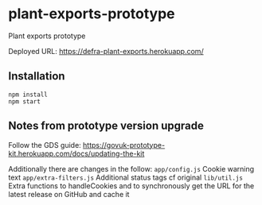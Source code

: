 # plant-exports-prototype
Plant exports prototype


Deployed URL: https://defra-plant-exports.herokuapp.com/

## Installation

```
npm install
npm start
```

## Notes from prototype version upgrade

Follow the GDS guide: https://govuk-prototype-kit.herokuapp.com/docs/updating-the-kit

Additionally there are changes in the follow:
`app/config.js` Cookie warning text 
`app/extra-filters.js`  Additional status tags cf original
`lib/util.js` Extra functions to handleCookies and to synchronously get the URL for the latest release on GitHub and cache it
